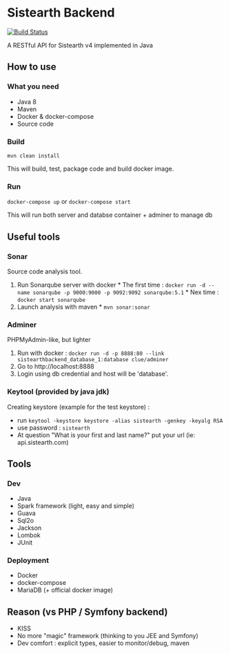 Sistearth Backend
=================

[![Build Status](https://travis-ci.org/mbarberot/sistearth-backend.svg?branch=master)](https://travis-ci.org/mbarberot/sistearth-backend)

A RESTful API for Sistearth v4 implemented in Java

How to use
----------

### What you need

* Java 8
* Maven
* Docker & docker-compose
* Source code

### Build

``mvn clean install``

This will build, test, package code and build docker image.

### Run

``docker-compose up`` or ``docker-compose start``

This will run both server and databse container + adminer to manage db

Useful tools
------------

### Sonar

Source code analysis tool.

  1. Run Sonarqube server with docker
    * The first time : ``docker run -d --name sonarqube -p 9000:9000 -p 9092:9092 sonarqube:5.1``
    * Nex time : ``docker start sonarqube``
  2. Launch analysis with maven
    * ``mvn sonar:sonar``
  
### Adminer

PHPMyAdmin-like, but lighter

  1. Run with docker : ``docker run -d -p 8888:80 --link sistearthbackend_database_1:database clue/adminer``  
  2. Go to http://localhost:8888
  3. Login using db credential and host will be 'database'.
  
### Keytool (provided by java jdk)

Creating keystore (example for the test keystore) : 
- run ``keytool -keystore keystore -alias sistearth -genkey -keyalg RSA``  
- use password : ``sistearth``
- At question "What is your first and last name?" put your url (ie: api.sistearth.com)
 
Tools
-----

### Dev

* Java
* Spark framework (light, easy and simple)
* Guava
* Sql2o
* Jackson
* Lombok
* JUnit

### Deployment

* Docker
* docker-compose
* MariaDB (+ official docker image)

Reason (vs PHP / Symfony backend)
---------------------------------

* KISS
* No more "magic" framework (thinking to you JEE and Symfony)
* Dev comfort : explicit types, easier to monitor/debug, maven 